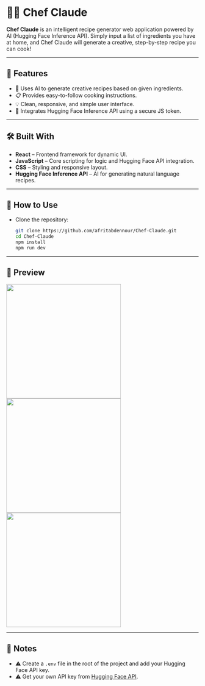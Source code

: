 # 👨‍🍳 Chef Claude

**Chef Claude** is an intelligent recipe generator web application powered by AI (Hugging Face Inference API). Simply input a list of ingredients you have at home, and Chef Claude will generate a creative, step-by-step recipe you can cook!

---

## 🌟 Features

- 🧠 Uses AI to generate creative recipes based on given ingredients.
- 📋 Provides easy-to-follow cooking instructions.
- 💡 Clean, responsive, and simple user interface.
- 🔐 Integrates Hugging Face Inference API using a secure JS token.

---

## 🛠️ Built With

- **React** – Frontend framework for dynamic UI.
- **JavaScript** – Core scripting for logic and Hugging Face API integration.
- **CSS** – Styling and responsive layout.
- **Hugging Face Inference API** – AI for generating natural language recipes.

---

## 🚀 How to Use

- Clone the repository:

   ```bash
   git clone https://github.com/afritabdennour/Chef-Claude.git
   cd Chef-Claude
   npm install
   npm run dev

---
   
## 📸 Preview

<div display="flex">
  <img src="./src/assets/Screenshot (58).png" width="300" />
  <br />
  <img src="./src/assets/Screenshot (59).png" width="300" />
  <br />
  <img src="./src/assets/Screenshot (60).png" width="300" />
</div>

---

## 🚫 Notes

  - ⚠️ Create a `.env` file in the root of the project and add your Hugging Face API key.
  - ⚠️ Get your own API key from [Hugging Face API](https://huggingface.co/settings/tokens).
